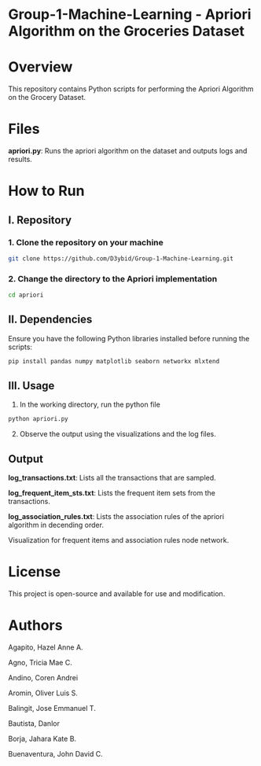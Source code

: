 # Group-1-Machine-Learning - Apriori Algorithm on the Groceries Dataset

# Overview

This repository contains Python scripts for performing the Apriori Algorithm on the Grocery Dataset. 
# Files
**apriori.py**: Runs the apriori algorithm on the dataset and outputs logs and results.

# How to Run
## I. Repository
### 1. Clone the repository on your machine
```bash
git clone https://github.com/D3ybid/Group-1-Machine-Learning.git
```
### 2. Change the directory to the Apriori implementation
```bash
cd apriori
```
## II. Dependencies

Ensure you have the following Python libraries installed before running the scripts:
```bash
pip install pandas numpy matplotlib seaborn networkx mlxtend
```
## III. Usage

1. In the working directory, run the python file
```bash
python apriori.py
```
2. Observe the output using the visualizations and the log files.
## Output
**log_transactions.txt**: Lists all the transactions that are sampled.

**log_frequent_item_sts.txt**: Lists the frequent item sets from the transactions.

**log_association_rules.txt**: Lists the association rules of the apriori algorithm in decending order.

Visualization for frequent items and association rules node network.
# License

This project is open-source and available for use and modification.
# Authors

Agapito, Hazel Anne A.

Agno, Tricia Mae C.

Andino, Coren Andrei

Aromin, Oliver Luis S.

Balingit, Jose Emmanuel T.

Bautista, Danlor

Borja, Jahara Kate B.

Buenaventura, John David C.
